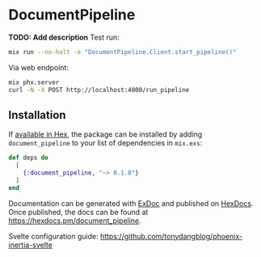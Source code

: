 # DocumentPipeline

**TODO: Add description**
Test run:
```sh
mix run --no-halt -e "DocumentPipeline.Client.start_pipeline()"
```

Via web endpoint:
```sh
mix phx.server
curl -N -X POST http://localhost:4000/run_pipeline
```

## Installation

If [available in Hex](https://hex.pm/docs/publish), the package can be installed
by adding `document_pipeline` to your list of dependencies in `mix.exs`:

```elixir
def deps do
  [
    {:document_pipeline, "~> 0.1.0"}
  ]
end
```

Documentation can be generated with [ExDoc](https://github.com/elixir-lang/ex_doc)
and published on [HexDocs](https://hexdocs.pm). Once published, the docs can
be found at <https://hexdocs.pm/document_pipeline>.

Svelte configuration guide:
https://github.com/tonydangblog/phoenix-inertia-svelte
